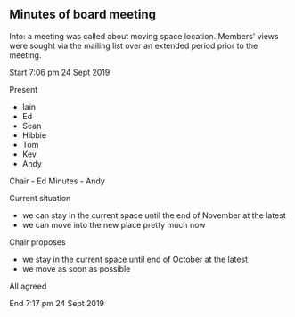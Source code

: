 


Minutes of board meeting
----------------

Into: a meeting was called about moving space location.  Members' views were sought via the mailing list over an extended period prior to the meeting.

Start 7:06 pm 24 Sept 2019

Present
- Iain
- Ed
- Sean
- Hibbie
- Tom
- Kev
- Andy

Chair - Ed
Minutes - Andy 

Current situation
- we can stay in the current space until the end of November at the latest 
- we can move into the new place pretty much now

Chair proposes
- we stay in the current space until end of October at the latest 
- we move as soon as possible

All agreed

End 7:17 pm 24 Sept 2019
